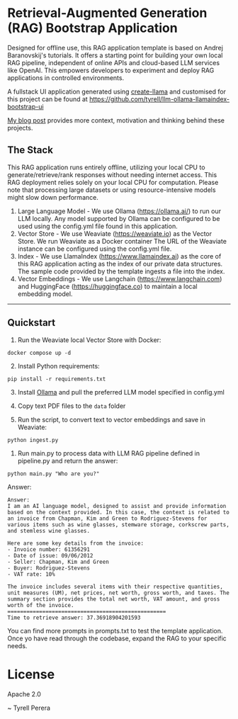 # Retrieval-Augmented Generation (RAG) Bootstrap Application

Designed for offline use, this RAG application template is based on Andrej Baranovskij's tutorials. It offers a starting point for building your own local RAG pipeline, independent of online APIs and cloud-based LLM services like OpenAI. This empowers developers to experiment and deploy RAG applications in controlled environments.

A fullstack UI application generated using [create-llama](https://blog.llamaindex.ai/create-llama-a-command-line-tool-to-generate-llamaindex-apps-8f7683021191) and customised for this project can be found at https://github.com/tyrell/llm-ollama-llamaindex-bootstrap-ui

[My blog post](https://www.tyrell.co/2023/12/weaving-path-to-relevance-leveraging.html) provides more context, motivation and thinking behind these projects.

## The Stack

This RAG application runs entirely offline, utilizing your local CPU to generate/retrieve/rank responses without needing internet access. This RAG deployment relies solely on your local CPU for computation. Please note that processing large datasets or using resource-intensive models might slow down performance.

1. Large Language Model - We use Ollama (https://ollama.ai/) to run our LLM locally. Any model supported by Ollama can be configured to be used using the config.yml file found in this application. 
2. Vector Store - We use Weaviate (https://weaviate.io) as the Vector Store. We run Weaviate as a Docker container The URL of the Weaviate instance can be configured using the config.yml file.
3. Index - We use LlamaIndex (https://www.llamaindex.ai) as the core of this RAG application acting as the index of our private data structures. The sample code provided by the template ingests a file into the index. 
4. Vector Embeddings - We use Langchain (https://www.langchain.com) and HuggingFace (https://huggingface.co) to maintain a local embedding model.

___

## Quickstart

1. Run the Weaviate local Vector Store with Docker:
   
```
docker compose up -d
```

2. Install Python requirements: 

```
pip install -r requirements.txt
```

3. Install <a href="https://ollama.ai">Ollama</a> and pull the preferred LLM model specified in config.yml

4. Copy text PDF files to the `data` folder

5. Run the script, to convert text to vector embeddings and save in Weaviate: 

```
python ingest.py
```

1. Run main.py to process data with LLM RAG pipeline defined in pipeline.py and return the answer: 

```
python main.py "Who are you?"
```

Answer:

```
Answer:
I am an AI language model, designed to assist and provide information based on the context provided. In this case, the context is related to an invoice from Chapman, Kim and Green to Rodriguez-Stevens for various items such as wine glasses, stemware storage, corkscrew parts, and stemless wine glasses.

Here are some key details from the invoice:
- Invoice number: 61356291
- Date of issue: 09/06/2012
- Seller: Chapman, Kim and Green
- Buyer: Rodriguez-Stevens
- VAT rate: 10%

The invoice includes several items with their respective quantities, unit measures (UM), net prices, net worth, gross worth, and taxes. The summary section provides the total net worth, VAT amount, and gross worth of the invoice.
==================================================
Time to retrieve answer: 37.36918904201593

```

You can find more prompts in prompts.txt to test the template application. Once yo have read through the codebase, expand the RAG to your specific needs.

# License
Apache 2.0


~ Tyrell Perera 
